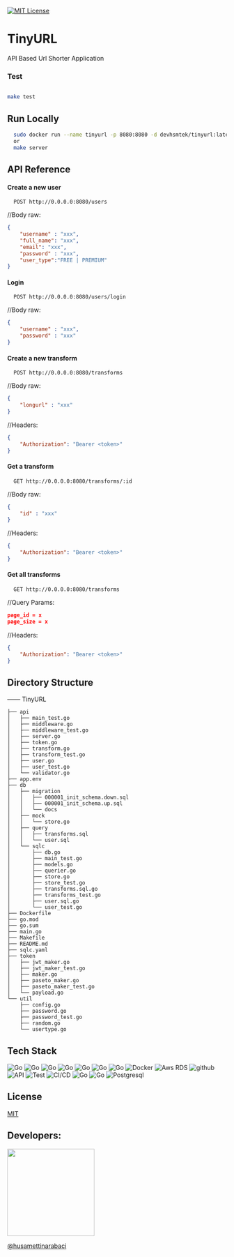 [![MIT License](https://img.shields.io/badge/License-MIT-green.svg)](https://choosealicense.com/licenses/mit/)

# TinyURL

API Based Url Shorter Application


### Test

```bash

make test

```

## Run Locally

```bash
  sudo docker run --name tinyurl -p 8080:8080 -d devhsmtek/tinyurl:latest
  or
  make server
```

## API Reference

#### Create a new user

```http
  POST http://0.0.0.0:8080/users
```

//Body raw:
```json
{
    "username" : "xxx",
    "full_name": "xxx",
    "email": "xxx",
    "password" : "xxx",
    "user_type":"FREE | PREMIUM"
}
```

#### Login

```http
  POST http://0.0.0.0:8080/users/login
```

//Body raw:
```json
{
    "username" : "xxx",
    "password" : "xxx"
}
```

#### Create a new transform

```http
  POST http://0.0.0.0:8080/transforms
```

//Body raw:
```json
{
    "longurl" : "xxx"
}
```
//Headers:
```json
{
    "Authorization": "Bearer <token>"
}
```

#### Get a transform

```http
  GET http://0.0.0.0:8080/transforms/:id
```

//Body raw:
```json
{
    "id" : "xxx"
}
```
//Headers:
```json
{
    "Authorization": "Bearer <token>"
}
```

#### Get all transforms

```http
  GET http://0.0.0.0:8080/transforms
```

//Query Params:
```json
page_id = x
page_size = x
```
//Headers:
```json
{
    "Authorization": "Bearer <token>"
}
```

## Directory Structure

─── TinyURL

    ├── api
    │   ├── main_test.go
    │   ├── middleware.go
    │   ├── middleware_test.go
    │   ├── server.go
    │   ├── token.go
    │   ├── transform.go
    │   ├── transform_test.go
    │   ├── user.go
    │   ├── user_test.go
    │   └── validator.go
    ├── app.env
    ├── db
    │   ├── migration
    │   │   ├── 000001_init_schema.down.sql
    │   │   ├── 000001_init_schema.up.sql
    │   │   └── docs
    │   ├── mock
    │   │   └── store.go
    │   ├── query
    │   │   ├── transforms.sql
    │   │   └── user.sql
    │   └── sqlc
    │       ├── db.go
    │       ├── main_test.go
    │       ├── models.go
    │       ├── querier.go
    │       ├── store.go
    │       ├── store_test.go
    │       ├── transforms.sql.go
    │       ├── transforms_test.go
    │       ├── user.sql.go
    │       └── user_test.go
    ├── Dockerfile
    ├── go.mod
    ├── go.sum
    ├── main.go
    ├── Makefile
    ├── README.md
    ├── sqlc.yaml
    ├── token
    │   ├── jwt_maker.go
    │   ├── jwt_maker_test.go
    │   ├── maker.go
    │   ├── paseto_maker.go
    │   ├── paseto_maker_test.go
    │   └── payload.go
    └── util
        ├── config.go
        ├── password.go
        ├── password_test.go
        ├── random.go
        └── usertype.go

## Tech Stack

![Go](https://img.shields.io/badge/Go-v1.19-blue)
![Go](https://img.shields.io/badge/Go-Migrate-blue)
![Go](https://img.shields.io/badge/Go-Viper-blue)
![Go](https://img.shields.io/badge/Go-Validator-blue)
![Go](https://img.shields.io/badge/Go-Mock-blue)
![Go](https://img.shields.io/badge/Go-Gin-blue)
![Go](https://img.shields.io/badge/Go-Testify-blue)
![Docker](https://img.shields.io/badge/Docker-passing-green)
![Aws RDS](https://img.shields.io/badge/Aws-Rds-blue)
![github](https://img.shields.io/badge/Github-Actions-green)
![API](https://img.shields.io/badge/API-http-blue)
![Test](https://img.shields.io/badge/Test-unit-green)
![CI/CD](https://img.shields.io/badge/CI%20CD-automation-green)
![Go](https://img.shields.io/badge/Go-Paseto-green)
![Go](https://img.shields.io/badge/Go-Jwt-green)
![Postgresql](https://img.shields.io/badge/Go-Pq-green)


## License

[MIT](https://choosealicense.com/licenses/mit/)


## Developers:

<img src="https://github.com/husamettinarabaci/husamettinarabaci/blob/main/hsmtek-logo.png?raw=true" width="200"/>

[@husamettinarabaci](https://www.github.com/husamettinarabaci)